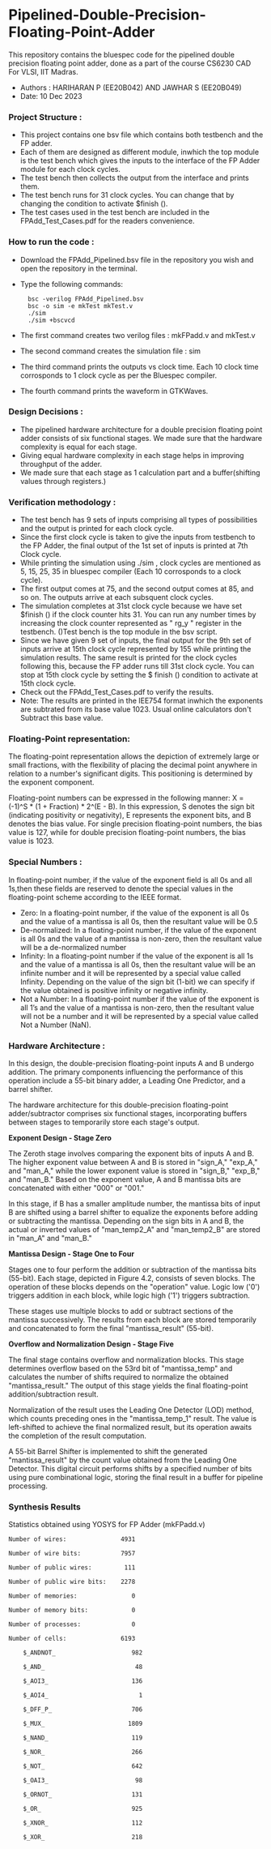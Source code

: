 # Pipelined-Double-Precision-Floating-Point-Adder

This repository contains the bluespec code for the pipelined double precision floating point adder, done as a part of the course CS6230 CAD For VLSI, IIT Madras.
* Authors : HARIHARAN P (EE20B042)  AND  JAWHAR S (EE20B049)
* Date: 10 Dec 2023

### **Project Structure :**
* This project contains one bsv file which contains both testbench and the FP adder.
* Each of them are designed as different module, inwhich the top module is the test bench which gives the inputs to the interface of the FP Adder module for each clock cycles.
* The test bench then collects the output from the interface and prints them.
* The test bench runs for 31 clock cycles. You can change that by changing the condition to activate $finish ().
* The test cases used in the test bench are included in the FPAdd_Test_Cases.pdf for the readers convenience. 

### **How to run the code :**
* Download the FPAdd_Pipelined.bsv file in the repository you wish and open the repository in the terminal.
* Type the following commands:

		bsc -verilog FPAdd_Pipelined.bsv
		bsc -o sim -e mkTest mkTest.v
		./sim
		./sim +bscvcd

* The first command creates two verilog files : mkFPadd.v and mkTest.v
* The second command creates the simulation file : sim
* The third command prints the outputs vs clock time. Each 10 clock time corrosponds to 1 clock cycle as per the Bluespec compiler.
* The fourth command prints the waveform in GTKWaves.


### **Design Decisions :**

* The pipelined hardware architecture for a double precision floating point adder consists of six functional stages. We made sure that the hardware complexity is equal for each stage.
* Giving equal hardware complexity in each stage helps in improving throughput of the adder.
* We made sure that each stage as 1 calculation part and a buffer(shifting values through registers.)

### **Verification methodology :**

* The test bench has 9 sets of inputs comprising all types of possibilities and the output is printed for each clock cycle.
* Since the first clock cycle is taken to give the inputs from testbench to the FP Adder, the final output of the 1st set of inputs is printed at 7th Clock cycle. 
* While printing the simulation using ./sim , clock cycles are mentioned as 5, 15, 25, 35 in bluespec compiler (Each 10 corrosponds to a clock cycle).
* The first output comes at 75, and the second output comes at 85, and so on. The outputs arrive at each subsquent clock cycles.
* The simulation completes at 31st clock cycle because we have set $finish () if the clock counter hits 31. You can run any number times by increasing the clock counter represented as " rg_y " register in the testbench. ()Test bench is the top module in the bsv script.
* Since we have given 9 set of inputs, the final output for the 9th set of inputs arrive at 15th clock cycle represented by 155 while printing the simulation results. The same result is printed for the clock cycles following this, because the FP adder runs till 31st clock cycle. You can stop at 15th clock cycle by setting the $ finish () condition to activate at 15th clock cycle.
* Check out the FPAdd_Test_Cases.pdf to verify the results.
* Note: The results are printed in the IEE754 format inwhich the exponents are subtrated from its base value 1023. Usual online calculators don't Subtract this base value.

	
### **Floating-Point representation:** 

The floating-point representation allows the depiction of extremely large or small fractions, with the flexibility of placing the decimal point anywhere in relation to a number's significant digits. This positioning is determined by the exponent component. 

Floating-point numbers can be expressed in the following manner: X = (-1)^S * (1 + Fraction) * 2^(E - B). In this expression, S denotes the sign bit (indicating positivity or negativity), E represents the exponent bits, and B denotes the bias value. For single precision floating-point numbers, the bias value is 127, while for double precision floating-point numbers, the bias value is 1023.
	
### **Special Numbers :** 

In floating-point number, if the value of the exponent field is all 0s and all 1s,then these fields are reserved to denote the special values in the floating-point scheme according to the IEEE format.
* Zero: In a floating-point number, if the value of the exponent is all 0s and the value of a mantissa is all 0s, then the resultant value will be 0.5
* De-normalized: In a floating-point number, if the value of the exponent is all 0s and the value of a mantissa is non-zero, then the resultant value will be a de-normalized number
* Infinity: In a floating-point number if the value of the exponent is all 1s and the value of a mantissa is all 0s, then the resultant value will be an infinite number and it will be represented by a special value called Infinity. Depending on the value of the sign bit (1-bit) we can specify if the value obtained is positive infinity or negative infinity.
* Not a Number: In a floating-point number if the value of the exponent is all 1’s and the value of a mantissa is non-zero, then the resultant value will not be a number and it will be represented by a special value called Not a Number (NaN).

### **Hardware Architecture :**

In this design, the double-precision floating-point inputs A and B undergo addition. The primary components influencing the performance of this operation include a 55-bit binary adder, a Leading One Predictor, and a barrel shifter.

The hardware architecture for this double-precision floating-point adder/subtractor comprises six functional stages, incorporating buffers between stages to temporarily store each stage's output.

**Exponent Design - Stage Zero**

The Zeroth stage involves comparing the exponent bits of inputs A and B. The higher exponent value between A and B is stored in "sign_A," "exp_A," and "man_A," while the lower exponent value is stored in "sign_B," "exp_B," and "man_B." Based on the exponent value, A and B mantissa bits are concatenated with either "000" or "001."

In this stage, if B has a smaller amplitude number, the mantissa bits of input B are shifted using a barrel shifter to equalize the exponents before adding or subtracting the mantissa. Depending on the sign bits in A and B, the actual or inverted values of "man_temp2_A" and "man_temp2_B" are stored in "man_A" and "man_B."

**Mantissa Design - Stage One to Four** 

Stages one to four perform the addition or subtraction of the mantissa bits (55-bit). Each stage, depicted in Figure 4.2, consists of seven blocks. The operation of these blocks depends on the "operation" value. Logic low ('0') triggers addition in each block, while logic high ('1') triggers subtraction.

These stages use multiple blocks to add or subtract sections of the mantissa successively. The results from each block are stored temporarily and concatenated to form the final "mantissa_result" (55-bit).


**Overflow and Normalization Design - Stage Five** 

The final stage contains overflow and normalization blocks. This stage determines overflow based on the 53rd bit of "mantissa_temp" and calculates the number of shifts required to normalize the obtained "mantissa_result." The output of this stage yields the final floating-point addition/subtraction result.

Normalization of the result uses the Leading One Detector (LOD) method, which counts preceding ones in the "mantissa_temp_1" result. The value is left-shifted to achieve the final normalized result, but its operation awaits the completion of the result computation.

A 55-bit Barrel Shifter is implemented to shift the generated "mantissa_result" by the count value obtained from the Leading One Detector. This digital circuit performs shifts by a specified number of bits using pure combinational logic, storing the final result in a buffer for pipeline processing.

### **Synthesis Results**
Statistics obtained using YOSYS for FP Adder (mkFPadd.v)


   	Number of wires:               4931

   	Number of wire bits:           7957

  	Number of public wires:         111

  	Number of public wire bits:    2278

 	Number of memories:               0

 	Number of memory bits:            0

  	Number of processes:              0
	
 	Number of cells:               6193

     	$_ANDNOT_                     982

     	$_AND_                         48

     	$_AOI3_                       136

     	$_AOI4_                         1

     	$_DFF_P_                      706

     	$_MUX_                       1809

     	$_NAND_                       119

     	$_NOR_                        266

     	$_NOT_                        642

     	$_OAI3_                        98

     	$_ORNOT_                      131

     	$_OR_                         925

     	$_XNOR_                       112

     	$_XOR_                        218
